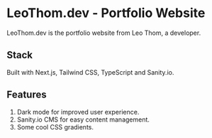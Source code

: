 # LeoThom.dev - Portfolio Website

LeoThom.dev is the portfolio website from Leo Thom, a developer.

## Stack

Built with Next.js, Tailwind CSS, TypeScript and Sanity.io.

## Features

1. Dark mode for improved user experience.
2. Sanity.io CMS for easy content management.
3. Some cool CSS gradients.
